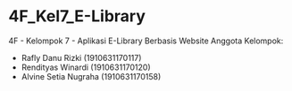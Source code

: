 # 4F_Kel7_E-Library
4F - Kelompok 7 - Aplikasi E-Library Berbasis Website
Anggota Kelompok:
- Rafly Danu Rizki (1910631170117)
- Rendityas Winardi (1910631170120)
- Alvine Setia Nugraha (1910631170158)
